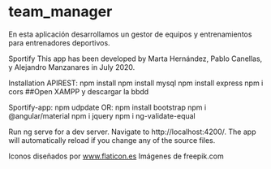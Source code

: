 # team_manager
En esta aplicación desarrollamos un gestor de equipos y entrenamientos para entrenadores deportivos. 

Sportify
This app has been developed by Marta Hernández, Pablo Canellas, y Alejandro Manzanares in July 2020.

Installation
APIREST: npm install npm install mysql npm install express npm i cors ##Open XAMPP y descargar la bbdd

Sportify-app: npm udpdate OR: npm install bootstrap npm i @angular/material npm i jquery npm i ng-validate-equal

Run ng serve for a dev server. Navigate to http://localhost:4200/. The app will automatically reload if you change any of the source files.

Iconos diseñados por www.flaticon.es Imágenes de freepik.com
